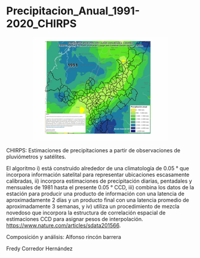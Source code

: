 # Precipitacion_Anual_1991-2020_CHIRPS

<p align="center">
  <img width="360" src="/Gif_Animacion/PrecipitacionAnual_CHIRPS_1991-2020.gif">
</p>

CHIRPS: Estimaciones de precipitaciones a partir de observaciones de pluviómetros y satélites.

El algoritmo i) está construido alrededor de una climatología de 0.05 ° que incorpora información satelital para representar ubicaciones escasamente calibradas, ii) incorpora estimaciones de precipitación diarias, pentadales y mensuales de 1981 hasta el presente 0.05 ° CCD, iii) combina los datos de la estación para producir una producto de información con una latencia de aproximadamente 2 días y un producto final con una latencia promedio de aproximadamente 3 semanas, y iv) utiliza un procedimiento de mezcla novedoso que incorpora la estructura de correlación espacial de estimaciones CCD para asignar pesos de interpolación.
 https://www.nature.com/articles/sdata201566.

Composición y análisis: 
Alfonso rincón barrera

Fredy Corredor Hernández
